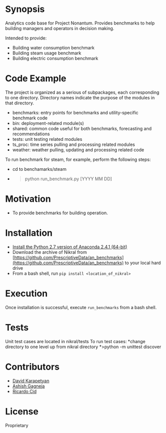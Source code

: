 # Synopsis

Analytics code base for Project Nonantum. Provides benchmarks to help building
managers and operators in decision making.

Intended to provide:

* Building water consumption benchmark
* Building steam usage benchmark
* Building electric consumption benchmark


# Code Example

The project is organized as a serious of subpackages, each
corresponding to one directory. Directory names indicate the purpose of the
modules in that directory.
* benchmarks: entry points for benchmarks and utility-specific benchmark code
* bin: deployment-related module(s)
* shared: common code useful for both benchmarks, forecasting and
recommendations
* tests: unit testing related modules
* ts_proc: time series pulling and processing related modules
* weather: weather pulling, updating and processing related code

To run benchmark for steam, for example, perform the following steps:

* cd to benchamarks/steam
* > python run_benchmark.py [YYYY MM DD]



# Motivation

* To provide benchmarks for building operation.

# Installation

* [Install the Python 2.7 version of 
Anaconda 2.4.1 (64-bit)](https://www.continuum.io/downloads)
* Download the archive of Nikral from 
[https://github.com/PrescriptiveData/an_benchmarks](https://github.com/PrescriptiveData/an_benchmarks)
to your local hard drive
* From a bash shell, run `pip install <location_of_nikral>`


# Execution

Once installation is successful, execute `run_benchmarks` from a bash shell.

# Tests

Unit test cases are located in nikral/tests
To run test cases:
*change directory to one level up from nikral directory
*>python -m unittest discover

# Contributors

* [David Karapetyan](mailto:dkarapetyan@prescriptivedata.io)
* [Ashish Gagneja](mailto:agagneja@prescriptivedata.io)
* [Ricardo Cid](mailto:agagneja@prescriptivedata.io)

# License

Proprietary
